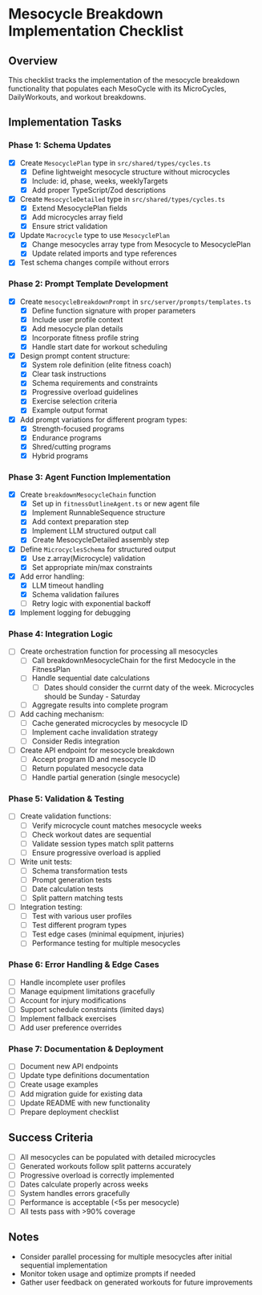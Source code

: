 # Mesocycle Breakdown Implementation Checklist

## Overview
This checklist tracks the implementation of the mesocycle breakdown functionality that populates each MesoCycle with its MicroCycles, DailyWorkouts, and workout breakdowns.

## Implementation Tasks

### Phase 1: Schema Updates
- [x] Create `MesocyclePlan` type in `src/shared/types/cycles.ts`
  - [x] Define lightweight mesocycle structure without microcycles
  - [x] Include: id, phase, weeks, weeklyTargets
  - [x] Add proper TypeScript/Zod descriptions
- [x] Create `MesocycleDetailed` type in `src/shared/types/cycles.ts`
  - [x] Extend MesocyclePlan fields
  - [x] Add microcycles array field
  - [x] Ensure strict validation
- [x] Update `Macrocycle` type to use `MesocyclePlan`
  - [x] Change mesocycles array type from Mesocycle to MesocyclePlan
  - [x] Update related imports and type references
- [x] Test schema changes compile without errors

### Phase 2: Prompt Template Development
- [x] Create `mesocycleBreakdownPrompt` in `src/server/prompts/templates.ts`
  - [x] Define function signature with proper parameters
  - [x] Include user profile context
  - [x] Add mesocycle plan details
  - [x] Incorporate fitness profile string
  - [x] Handle start date for workout scheduling
- [x] Design prompt content structure:
  - [x] System role definition (elite fitness coach)
  - [x] Clear task instructions
  - [x] Schema requirements and constraints
  - [x] Progressive overload guidelines
  - [x] Exercise selection criteria
  - [x] Example output format
- [x] Add prompt variations for different program types:
  - [x] Strength-focused programs
  - [x] Endurance programs
  - [x] Shred/cutting programs
  - [x] Hybrid programs

### Phase 3: Agent Function Implementation
- [x] Create `breakdownMesocycleChain` function
  - [x] Set up in `fitnessOutlineAgent.ts` or new agent file
  - [x] Implement RunnableSequence structure
  - [x] Add context preparation step
  - [x] Implement LLM structured output call
  - [x] Create MesocycleDetailed assembly step
- [x] Define `MicrocyclesSchema` for structured output
  - [x] Use z.array(Microcycle) validation
  - [x] Set appropriate min/max constraints
- [x] Add error handling:
  - [x] LLM timeout handling
  - [x] Schema validation failures
  - [ ] Retry logic with exponential backoff
- [x] Implement logging for debugging

### Phase 4: Integration Logic
- [ ] Create orchestration function for processing all mesocycles
  - [ ] Call breakdownMesocycleChain for the first Medocycle in the FitnessPlan
  - [ ] Handle sequential date calculations
    - [ ] Dates should consider the currnt daty of the week. Microcycles should be Sunday - Saturday
  - [ ] Aggregate results into complete program
- [ ] Add caching mechanism:
  - [ ] Cache generated microcycles by mesocycle ID
  - [ ] Implement cache invalidation strategy
  - [ ] Consider Redis integration
- [ ] Create API endpoint for mesocycle breakdown
  - [ ] Accept program ID and mesocycle ID
  - [ ] Return populated mesocycle data
  - [ ] Handle partial generation (single mesocycle)

### Phase 5: Validation & Testing
- [ ] Create validation functions:
  - [ ] Verify microcycle count matches mesocycle weeks
  - [ ] Check workout dates are sequential
  - [ ] Validate session types match split patterns
  - [ ] Ensure progressive overload is applied
- [ ] Write unit tests:
  - [ ] Schema transformation tests
  - [ ] Prompt generation tests
  - [ ] Date calculation tests
  - [ ] Split pattern matching tests
- [ ] Integration testing:
  - [ ] Test with various user profiles
  - [ ] Test different program types
  - [ ] Test edge cases (minimal equipment, injuries)
  - [ ] Performance testing for multiple mesocycles

### Phase 6: Error Handling & Edge Cases
- [ ] Handle incomplete user profiles
- [ ] Manage equipment limitations gracefully
- [ ] Account for injury modifications
- [ ] Support schedule constraints (limited days)
- [ ] Implement fallback exercises
- [ ] Add user preference overrides

### Phase 7: Documentation & Deployment
- [ ] Document new API endpoints
- [ ] Update type definitions documentation
- [ ] Create usage examples
- [ ] Add migration guide for existing data
- [ ] Update README with new functionality
- [ ] Prepare deployment checklist

## Success Criteria
- [ ] All mesocycles can be populated with detailed microcycles
- [ ] Generated workouts follow split patterns accurately
- [ ] Progressive overload is correctly implemented
- [ ] Dates calculate properly across weeks
- [ ] System handles errors gracefully
- [ ] Performance is acceptable (<5s per mesocycle)
- [ ] All tests pass with >90% coverage

## Notes
- Consider parallel processing for multiple mesocycles after initial sequential implementation
- Monitor token usage and optimize prompts if needed
- Gather user feedback on generated workouts for future improvements